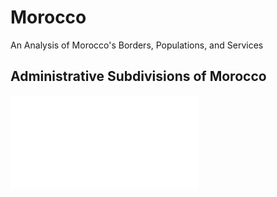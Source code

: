 # Morocco
An Analysis of Morocco's Borders, Populations, and Services

## Administrative Subdivisions of Morocco

![](final.pdf)
